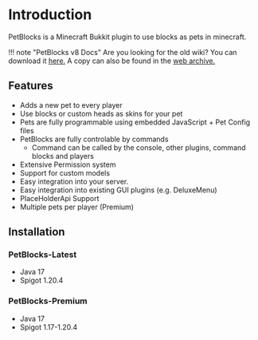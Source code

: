# Introduction

PetBlocks is a Minecraft Bukkit plugin to use blocks as pets in minecraft.

!!! note "PetBlocks v8 Docs"
    Are you looking for the old wiki? You can download it [here.](https://shynixn.github.io/PetBlocks/8.0.0/wiki.zip)
    A copy can also be found in the [web archive.](https://web.archive.org/web/20200929094049/https://shynixn.github.io/PetBlocks/build/html/index.html)

## Features

* Adds a new pet to every player
* Use blocks or custom heads as skins for your pet
* Pets are fully programmable using embedded JavaScript + Pet Config files
* PetBlocks are fully controlable by commands
  * Command can be called by the console, other plugins, command blocks and players
* Extensive Permission system
* Support for custom models
* Easy integration into your server. 
* Easy integration into existing GUI plugins (e.g. DeluxeMenu)
* PlaceHolderApi Support
* Multiple pets per player (Premium)

## Installation

### PetBlocks-Latest

* Java 17 
* Spigot 1.20.4


### PetBlocks-Premium

* Java 17
* Spigot 1.17-1.20.4
